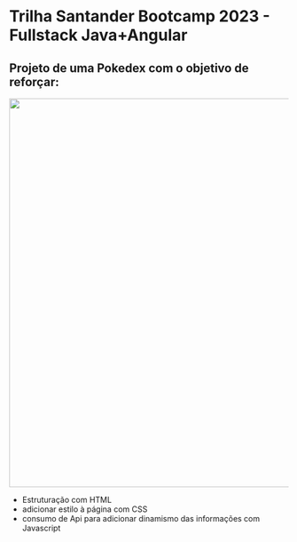 # Trilha Santander Bootcamp 2023 - Fullstack Java+Angular

## Projeto de uma Pokedex com o objetivo de reforçar:
<div align="center">
  <img src="" width="700px">
</div>

- Estruturação com HTML
- adicionar estilo à página com CSS
- consumo de Api para adicionar dinamismo das informações com Javascript